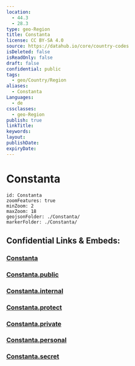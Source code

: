 ```yaml
---
location:
  - 44.3
  - 28.3
type: geo-Region
title: Constanta
license: CC BY-SA 4.0
source: https://datahub.io/core/country-codes
isDeleted: false
isReadOnly: false
draft: false
confidential: public
tags:
  - geo/Country/Region
aliases:
  - Constanta
Languages:
  - de
cssclasses:
  - geo-Region
publish: true
linkTitle:
keywords:
layout:
publishDate:
expiryDate:
---
```


# Constanta

```leaflet
id: Constanta
zoomFeatures: true 
minZoom: 2 
maxZoom: 18
geojsonFolder: ./Constanta/
markerFolder: ./Constanta/
```


## Confidential Links & Embeds: 

### [Constanta](/_Standards/Earth/Continent/Europe/Europe~East/Romania/Regions~Romania/Romania~Sud-Est/Constanta.md) 

### [Constanta.public](/_public/Earth/Continent/Europe/Europe~East/Romania/Regions~Romania/Romania~Sud-Est/Constanta.public.md) 

### [Constanta.internal](/_internal/Earth/Continent/Europe/Europe~East/Romania/Regions~Romania/Romania~Sud-Est/Constanta.internal.md) 

### [Constanta.protect](/_protect/Earth/Continent/Europe/Europe~East/Romania/Regions~Romania/Romania~Sud-Est/Constanta.protect.md) 

### [Constanta.private](/_private/Earth/Continent/Europe/Europe~East/Romania/Regions~Romania/Romania~Sud-Est/Constanta.private.md) 

### [Constanta.personal](/_personal/Earth/Continent/Europe/Europe~East/Romania/Regions~Romania/Romania~Sud-Est/Constanta.personal.md) 

### [Constanta.secret](/_secret/Earth/Continent/Europe/Europe~East/Romania/Regions~Romania/Romania~Sud-Est/Constanta.secret.md)

